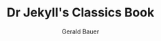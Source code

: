 ---
title: Dr Jekyll's Classics Book
github: https://github.com/henrythemes/jekyll-book-theme
demo: http://henrythemes.github.io/jekyll-book-theme/
author: Gerald Bauer
ssg:
  - Jekyll
cms:
  - No Cms
---